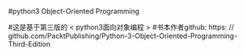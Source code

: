 #python3 Object-Oriented Programming

#这是基于第三版的 < python3面向对象编程 >
#书本作者github: https: // github.com/PacktPublishing/Python-3-Object-Oriented-Programming-Third-Edition




